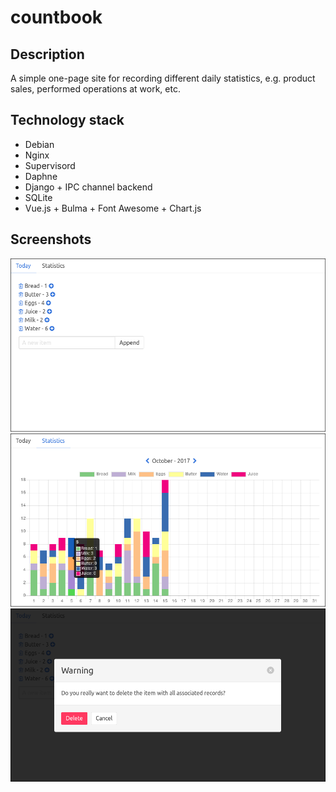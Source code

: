 # countbook

## Description

A simple one-page site for recording different daily statistics, e.g. product sales, performed operations at work, etc.

## Technology stack

- Debian
- Nginx
- Supervisord
- Daphne
- Django + IPC channel backend
- SQLite
- Vue.js + Bulma + Font Awesome + Chart.js

## Screenshots

![](screenshots/0.png?raw=true)
![](screenshots/1.png?raw=true)
![](screenshots/2.png?raw=true)
